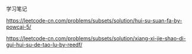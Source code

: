学习笔记

https://leetcode-cn.com/problems/subsets/solution/hui-su-suan-fa-by-powcai-5/

https://leetcode-cn.com/problems/subsets/solution/xiang-xi-jie-shao-di-gui-hui-su-de-tao-lu-by-reedf/